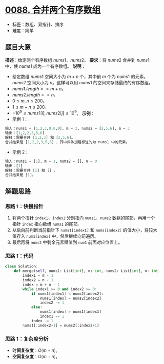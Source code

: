 # [0088. 合并两个有序数组](https://leetcode.cn/problems/merge-sorted-array/)
- 标签：数组、双指针、排序
- 难度：简单
## 题目大意
**描述**：给定两个有序数组 $nums1$、$nums2$。
**要求**：将 $nums2$ 合并到 $nums1$ 中，使 $nums1$ 成为一个有序数组。
**说明**：
- 给定数组 $nums1$ 空间大小为 $m + n$ 个，其中前 $m$ 个为 $nums1$ 的元素。$nums2$ 空间大小为 $n$。这样可以用 $nums1$ 的空间来存储最终的有序数组。
- $nums1.length == m + n$。
- $nums2.length == n$。
- $0 \le m, n \le 200$。
- $1 \le m + n \le 200$。
- $-10^9 \le nums1[i], nums2[j] \le 10^9$。
**示例**：
- 示例 1：
```python
输入：nums1 = [1,2,3,0,0,0], m = 3, nums2 = [2,5,6], n = 3
输出：[1,2,2,3,5,6]
解释：需要合并 [1,2,3] 和 [2,5,6]。
合并结果是 [1,2,2,3,5,6] ，其中斜体加粗标注的为 nums1 中的元素。
```
- 示例 2：
```python
输入：nums1 = [1], m = 1, nums2 = [], n = 0
输出：[1]
解释：需要合并 [1] 和 [] 。
合并结果是 [1]。
```
## 解题思路
### 思路 1：快慢指针
1. 将两个指针 `index1`、`index2` 分别指向 `nums1`、`nums2` 数组的尾部，再用一个指针 `index` 指向数组 `nums1` 的尾部。
2. 从后向前判断当前指针下 `nums1[index1]` 和 `nums[index2]` 的值大小，将较大值存入 `num1[index]` 中，然后继续向前遍历。
3. 最后再将 `nums2` 中剩余元素赋值到 `num1` 前面对应位置上。
### 思路 1：代码
```python
class Solution:
    def merge(self, nums1: List[int], m: int, nums2: List[int], n: int) -> None:
        index1 = m - 1
        index2 = n - 1
        index = m + n - 1
        while index1 >= 0 and index2 >= 0:
            if nums1[index1] < nums2[index2]:
                nums1[index] = nums2[index2]
                index2 -= 1
            else:
                nums1[index] = nums1[index1]
                index1 -= 1
            index -= 1
        nums1[:index2+1] = nums2[:index2+1]
```
### 思路 1：复杂度分析
- **时间复杂度**：$O(m + n)$。
- **空间复杂度**：$O(m + n)$。
